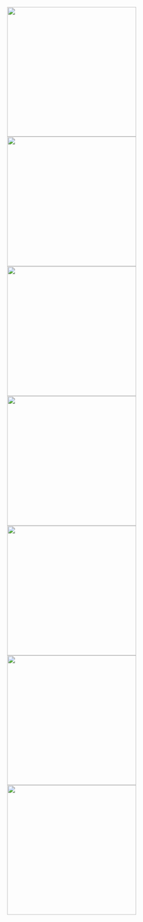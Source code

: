 <p float="left">
<img src="https://github.com/MaiNhatHoangY2001/lab8_LTDD/blob/master/screenshots/screen1.jpg" width="300">
<img src="https://github.com/MaiNhatHoangY2001/lab8_LTDD/blob/master/screenshots/screen2.jpg" width="300">
<img src="https://github.com/MaiNhatHoangY2001/lab8_LTDD/blob/master/screenshots/screen3.jpg" width="300">
<img src="https://github.com/MaiNhatHoangY2001/lab8_LTDD/blob/master/screenshots/screen4.jpg" width="300">
<img src="https://github.com/MaiNhatHoangY2001/lab8_LTDD/blob/master/screenshots/screen5.jpg" width="300">
<img src="https://github.com/MaiNhatHoangY2001/lab8_LTDD/blob/master/screenshots/screen6.jpg" width="300">
<img src="https://github.com/MaiNhatHoangY2001/lab8_LTDD/blob/master/screenshots/screen7.jpg" width="300">
<p />
